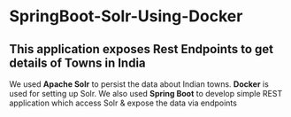# SpringBoot-Solr-Using-Docker

## This application exposes Rest Endpoints to get details of Towns in India 

We used **Apache Solr** to persist the data about Indian towns. **Docker** is used for setting up Solr. We also used **Spring Boot** to develop simple REST application which access Solr & expose the data via endpoints


